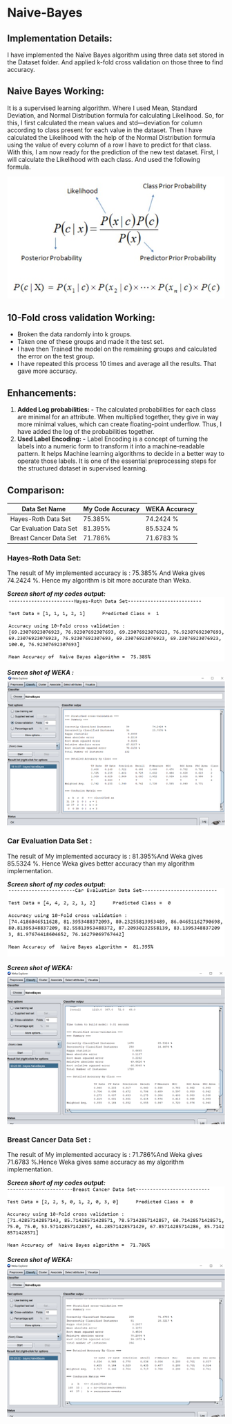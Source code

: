 # Naive-Bayes

## **Implementation Details:**
I have implemented the Naïve Bayes algorithm using three data set stored in the Dataset folder. And applied k-fold cross validation on those three to find accuracy.
## **Naive Bayes Working:**
 It is a supervised learning algorithm. Where I used Mean, Standard Deviation, and Normal Distribution formula for calculating Likelihood.
So, for this, I first calculated the mean values and std—deviation for column according to class present for each value in the dataset. Then I have calculated the Likelihood with the help of the Normal Distribution formula using the value of every column of a row I have to predict for that class.
With this, I am now ready for the prediction of the new test dataset.
First, I will calculate the Likelihood with each class. And used the following formula.

![NB](images/1.png)

## **10-Fold cross validation Working:**
-	Broken the data randomly into k groups.
-	Taken one of these groups and made it the test set. 
-	I have then Trained the model on the remaining groups and calculated the error on the test group. 
-	I have repeated this process 10 times and average all the results. That gave more accuracy.

## **Enhancements:**
1. **Added Log probabilities: -**
The calculated probabilities for each class are minimal for an attribute. When multiplied together, they give in way more minimal values, which can create floating-point underflow. Thus, I have added the log of the probabilities together.
2. **Used Label Encoding: -**
Label Encoding is a concept of turning the labels into a numeric form to transform it into a machine-readable pattern. It helps Machine learning algorithms to decide in a better way to operate those labels. It is one of the essential preprocessing steps for the structured dataset in supervised learning.

## **Comparison:**

Data Set Name | My Code Accuracy | WEKA Accuracy
-------------------- | ------------------------- | ----------------------
Hayes-Roth Data Set | 75.385% | 74.2424 %
Car Evaluation Data Set | 81.395% | 85.5324 %
Breast Cancer Data Set | 71.786% | 71.6783 %

### **Hayes-Roth Data Set:**
The result of My implemented accuracy is : 75.385% And Weka gives 74.2424 %. Hence my algorithm is bit more accurate than Weka.

***Screen short of my codes output:***
![](images/2.png)

***Screen shot of WEKA :***
![W1](images/3.png)
 

### **Car Evaluation Data Set :**
The result of My implemented accuracy is : 81.395%And Weka gives 85.5324 %. Hence Weka gives better accuracy than my algorithm implementation.

***Screen short of my codes output:***
![](images/4.png)

***Screen shot of WEKA:***
![w2](images/5.png)


### **Breast Cancer Data Set :**
The result of My implemented accuracy is : 71.786%And Weka gives 71.6783 %.Hence Weka gives same accuracy as my algorithm implementation.

***Screen short of my codes output:***
![](images/6.png)

***Screen shot of WEKA:***
![w3](images/7.png)
